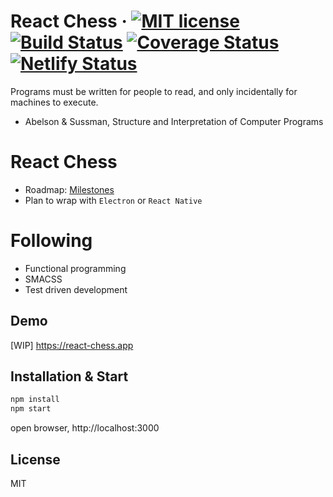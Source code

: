 # React Chess &middot; [![MIT license](http://img.shields.io/badge/license-MIT-brightgreen.svg)](LICENSE.md) [![Build Status](https://travis-ci.org/jsveron23/react-chess.svg?branch=next)](https://travis-ci.org/jsveron23/react-chess) [![Coverage Status](https://coveralls.io/repos/github/jsveron23/react-chess/badge.svg)](https://coveralls.io/github/jsveron23/react-chess) [![Netlify Status](https://api.netlify.com/api/v1/badges/622d7c96-5d7f-4342-b627-9c18f2166f45/deploy-status)](https://app.netlify.com/sites/react-chess-065995/deploys)

Programs must be written for people to read, and only incidentally for machines to execute.

- Abelson & Sussman, Structure and Interpretation of Computer Programs

# React Chess

- Roadmap: [Milestones](./milestones)
- Plan to wrap with `Electron` or `React Native`

# Following

- Functional programming
- SMACSS
- Test driven development

## Demo

[WIP] https://react-chess.app

## Installation & Start

```bash
npm install
npm start
```

open browser, http://localhost:3000

## License

MIT
